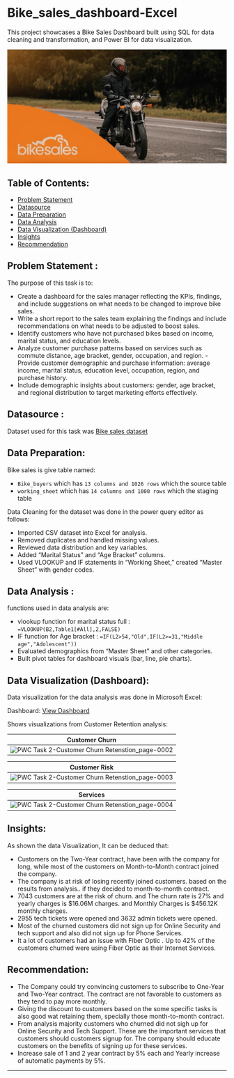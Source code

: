 # Bike_sales_dashboard-Excel
This project showcases a Bike Sales Dashboard built using SQL for data cleaning and transformation, and Power BI for data visualization.

![Bike_Sales - Excel](https://github.com/joydaniel-123/Bike_sales_dashboard-Excel/blob/main/Asset/WhatsApp%20Image%20bike.jpg?raw=true)

## Table of Contents:

- [Problem Statement](https://github.com/yogeshkasar778/PWC_task_2-Customer_Churn_Retension_dashboard/edit/main/README.md#problem-statement-)
- [Datasource](https://github.com/yogeshkasar778/PWC_task_2-Customer_Churn_Retension_dashboard/edit/main/README.md#datasource-)
- [Data Preparation](https://github.com/yogeshkasar778/PWC_task_2-Customer_Churn_Retension_dashboard/edit/main/README.md#data-preparation)
- [Data Analysis](https://github.com/yogeshkasar778/PWC_task_2-Customer_Churn_Retension_dashboard/edit/main/README.md#data-analysis-dax)
- [Data Visualization (Dashboard)](https://github.com/yogeshkasar778/PWC_task_2-Customer_Churn_Retension_dashboard/edit/main/README.md#data-visualization-dashboard)
- [Insights](https://github.com/yogeshkasar778/PWC_task_2-Customer_Churn_Retension_dashboard/edit/main/README.md#insights)
- [Recommendation](https://github.com/yogeshkasar778/PWC_task_2-Customer_Churn_Retension_dashboard/edit/main/README.md#recommendation)

## Problem Statement :

The purpose of this task is to:

- Create a dashboard for the sales manager reflecting the KPIs, findings, and include suggestions on what needs to be changed to improve bike sales.
- Write a short report to the sales team explaining the findings and include recommendations on what needs to be adjusted to boost sales.
- Identify customers who have not purchased bikes based on income, marital status, and education levels.
- Analyze customer purchase patterns based on services such as commute distance, age bracket, gender, occupation, and region.                                               - Provide customer demographic and purchase information: average income, marital status, education level, occupation, region, and purchase history.
- Include demographic insights about customers: gender, age bracket, and regional distribution to target marketing efforts effectively.

## Datasource :

Dataset used for this task was [Bike sales dataset](https://github.com/joydaniel-123/Bike_sales_dashboard-Excel/blob/7f7fa81b20af8ab224fff78705947e0cdb81478d/Bike%20sales%20dashboard.xlsx)

## Data Preparation:

Bike sales  is give table named:

- `Bike_buyers` which has `13 columns and 1026 rows` which the source table
- `working_sheet` which has `14 columns and 1000 rows` which the staging table

Data Cleaning for the dataset was done in the power query editor as follows:

- Imported CSV dataset into Excel for analysis.
- Removed duplicates and handled missing values.
- Reviewed data distribution and key variables.
- Added “Marital Status” and “Age Bracket” columns.
- Used VLOOKUP and IF statements in “Working Sheet,” created “Master Sheet” with gender codes.

## Data Analysis :
functions used in data analysis are:

- vlookup function for marital status full : `=VLOOKUP(B2,Table1[#All],2,FALSE)`
- IF function for Age bracket  : `=IF(L2>54,"Old",IF(L2>=31,"Middle age","Adolescent"))`
- Evaluated demographics from “Master Sheet” and other categories.
- Built pivot tables for dashboard visuals (bar, line, pie charts).

## Data Visualization (Dashboard):

Data visualization for the data analysis  was done in Microsoft Excel:

Dashboard: [View Dashboard](https://www.novypro.com/project/yogeshkasar97-1)

Shows visualizations from Customer Retention analysis:

| Customer Churn |
| ----------- |
|![PWC Task 2-Customer Churn Retenstion_page-0002](https://user-images.githubusercontent.com/118357991/229330706-03af1d41-a7e3-4449-8867-55322ecdf371.jpg)|

| Customer Risk |
| ----------- |
|![PWC Task 2-Customer Churn Retenstion_page-0003](https://user-images.githubusercontent.com/118357991/229330924-5b82f4ab-8326-41f0-b001-e56eb264d3ba.jpg)|

| Services |
| ----------- |
|![PWC Task 2-Customer Churn Retenstion_page-0004](https://user-images.githubusercontent.com/118357991/229330958-68b013f5-d013-4de6-a4f7-6a2500823de0.jpg)|

## Insights:

As shown the data Visualization, It can be deduced that:

- Customers on the Two-Year contract, have been with the company for long, while most of the customers on Month-to-Month contract joined the company.
- The company is at risk of losing recently joined customers. based on the results from analysis.. if they decided to month-to-month contract.
- 7043 customers are at the risk of churn. and The churn rate is 27%  and yearly charges is $16.06M charges. and Monthly Charges is $456.12K monthly charges.
- 2955 tech tickets were opened and 3632 admin tickets were opened.
- Most of the churned customers  did not sign up for Online Security and tech support and  also did not sign up for Phone Services.
- It a lot of customers had an issue with Fiber Optic . Up to 42% of the customers churned were using Fiber Optic as their Internet Services.

## Recommendation:

- The Company could try convincing customers to subscribe to One-Year and Two-Year contract. The contract are not favorable to customers  as they tend to pay more monthly.
- Giving the discount to customers based on the some specific tasks is also good wat retaining them, specially those month-to-month contract.
- From analysis majority customers who churned did not sigh up for Online Security and Tech Support. These are the important services that customers should customers signup for. The company should educate customers  on the benefits of signing up for these services.
- Increase sale of 1 and 2 year contract by 5% each and Yearly increase of automatic payments by 5%.

---












